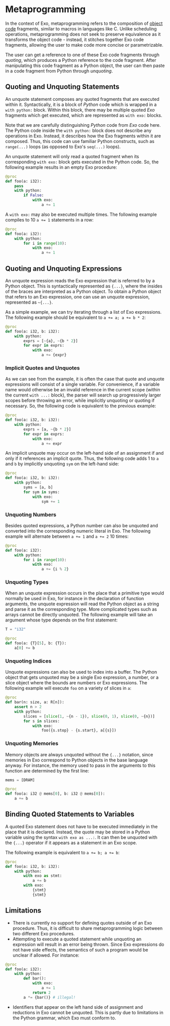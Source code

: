 # Metaprogramming

In the context of Exo, metaprogramming refers to the composition of [object code](object_code.md) fragments, similar to macros in languages like C. Unlike scheduling operations, metaprogramming does not seek to preserve equivalence as it transforms the object code - instead, it stitches together Exo code fragments, allowing the user to make code more concise or parametrizable.

The user can get a reference to one of these Exo code fragments through *quoting*, which produces a Python reference to the code fragment. After manipulating this code fragment as a Python object, the user can then paste in a code fragment from Python through *unquoting*.

## Quoting and Unquoting Statements

An unquote statement composes any quoted fragments that are executed within it. Syntactically, it is a block of *Python* code which is wrapped in a `with python:` block. Within this block, there may be multiple quoted *Exo* fragments which get executed, which are represented as `with exo:` blocks.

Note that we are carefully distinguishing *Python* code from *Exo* code here. The Python code inside the `with python:` block does not describe any operations in Exo. Instead, it describes how the Exo fragments within it are composed. Thus, this code can use familiar Python constructs, such as `range(...)` loops (as opposed to Exo's `seq(...)` loops).

An unquote statement will only read a quoted fragment when its corresponding `with exo:` block gets executed in the Python code. So, the following example results in an empty Exo procedure:
```python
@proc
def foo(a: i32):
    pass
    with python:
        if False:
            with exo:
                a += 1
```

A `with exo:` may also be executed multiple times. The following example compiles to 10 `a += 1` statements in a row:
```python
@proc
def foo(a: i32):
    with python:
        for i in range(10):
            with exo:
                a += 1
```

## Quoting and Unquoting Expressions

An unquote expression reads the Exo expression that is referred to by a Python object. This is syntactically represented as `{...}`, where the insides of the braces are interpreted as a Python object. To obtain a Python object that refers to an Exo expression, one can use an unquote expression, represented as `~{...}`.

As a simple example, we can try iterating through a list of Exo expressions. The following example should be equivalent to `a += a; a += b * 2`:
```python
@proc
def foo(a: i32, b: i32):
    with python:
        exprs = [~{a}, ~{b * 2}]
        for expr in exprs:
            with exo:
                a += {expr}
```

### Implicit Quotes and Unquotes

As we can see from the example, it is often the case that quote and unquote expressions will consist of a single variable. For convenience, if a variable name would otherwise be an invalid reference in the current scope (within the current `with ...:` block), the parser will search up progressively larger scopes before throwing an error, while implicitly unquoting or quoting if necessary. So, the following code is equivalent to the previous example:
```python
@proc
def foo(a: i32, b: i32):
    with python:
        exprs = [a, ~{b * 2}]
        for expr in exprs:
            with exo:
                a += expr
```

An implicit unquote may occur on the left-hand side of an assignment if and only if it references an implicit quote. Thus, the following code adds 1 to `a` and `b` by implicitly unquoting `sym` on the left-hand side:
```python
@proc
def foo(a: i32, b: i32):
    with python:
        syms = [a, b]
        for sym in syms:
            with exo:
                sym += 1
```

### Unquoting Numbers

Besides quoted expressions, a Python number can also be unquoted and converted into the corresponding numeric literal in Exo. The following example will alternate between `a += 1` and `a += 2` 10 times:
```python
@proc
def foo(a: i32):
    with python:
        for i in range(10):
            with exo:
                a += {i % 2}
```

### Unquoting Types

When an unquote expression occurs in the place that a primitive type would normally be used in Exo, for instance in the declaration of function arguments, the unquote expression will read the Python object as a string and parse it as the corresponding type. More complicated types such as arrays cannot be directly unquoted. The following example will take an argument whose type depends on the first statement:
```python
T = "i32"

@proc
def foo(a: {T}[5], b: {T}):
    a[0] += b
```

### Unquoting Indices

Unquote expressions can also be used to index into a buffer. The Python object that gets unquoted may be a single Exo expression, a number, or a slice object where the bounds are numbers or Exo expressions. The following example will execute `foo` on a variety of slices in `a`:
```python
@proc
def bar(n: size, a: R[n]):
    assert n > 2
    with python:
        slices = [slice(1, ~{n - 1}), slice(0, 1), slice(0, ~{n})]
        for s in slices:
            with exo:
                foo({s.stop} - {s.start}, a[{s}])
```

### Unquoting Memories

Memory objects are always unquoted without the `{...}` notation, since memories in Exo correspond to Python objects in the base language anyway. For instance, the memory used to pass in the arguments to this function are determined by the first line:
```python
mems = [DRAM]

@proc
def foo(a: i32 @ mems[0], b: i32 @ mems[0]):
    a += b
```

## Binding Quoted Statements to Variables

A quoted Exo statement does not have to be executed immediately in the place that it is declared. Instead, the quote may be stored in a Python variable using the syntax `with exo as ...:`. It can then be unquoted with the `{...}` operator if it appears as a statement in an Exo scope.

The following example is equivalent to `a += b; a += b`:
```python
@proc
def foo(a: i32, b: i32):
    with python:
        with exo as stmt:
            a += b
        with exo:
            {stmt}
            {stmt}
```

## Limitations

- There is currently no support for defining quotes outside of an Exo procedure. Thus, it is difficult to share metaprogramming logic between two different Exo procedures.
- Attempting to execute a quoted statement while unquoting an expression will result in an error being thrown. Since Exo expressions do not have side effects, the semantics of such a program would be unclear if allowed. For instance: 
```python
@proc
def foo(a: i32):
    with python:
        def bar():
            with exo:
                a += 1
            return 2
        a *= {bar()} # illegal!
```
- Identifiers that appear on the left hand side of assignment and reductions in Exo cannot be unquoted. This is partly due to limitations in the Python grammar, which Exo must conform to.